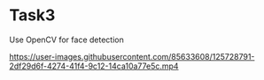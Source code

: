 
# Task3
Use OpenCV for face detection


https://user-images.githubusercontent.com/85633608/125728791-2df29d6f-4274-41f4-9c12-14ca10a77e5c.mp4
